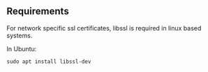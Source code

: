 ## Requirements

For network specific ssl certificates, libssl is required in linux based systems.

In Ubuntu:
```console
sudo apt install libssl-dev
```